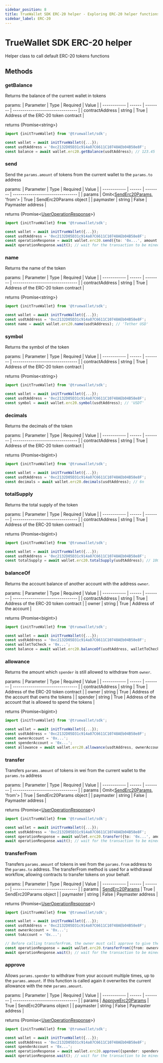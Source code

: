 ```yaml
---
sidebar_position: 8
title: TrueWallet SDK ERC-20 helper - Exploring ERC-20 helper functions
sidebar_label: ERC-20
---
```


# TrueWallet SDK ERC-20 helper
Helper class to call default ERC-20 tokens functions

## Methods
### getBalance
Returns the balance of the current wallet in tokens

params:
| Parameter    | Type   | Required | Value                             |
| ------------ | ------ | -------- | --------------------------------- |
| contractAddress | string | True     | Address of the ERC-20 token contract              |

returns \{Promise\<string\>\}

```typescript
import {initTrueWallet} from '@truewallet/sdk';

const wallet = await initTrueWallet({...});
const usdtAddress = '0xc2132D05D31c914a87C6611C10748AEb04B58e8F';
const balance = await wallet.erc20.getBalance(usdtAddress); // 123.45
```

### send
Send the `params.amount` of tokens from the current wallet to the `params.to` address

params:
| Parameter    | Type   | Required | Value                             |
| ------------ | ------ | -------- | --------------------------------- |
| params       | Omit\<[SendErc20Params](/sdk/data-interfaces#senderc20params), 'from'\> | True     | SendErc20Params object              |
| paymaster    | string | False    | Paymaster address                  |

returns \{Promise\<[UserOperationResponse](/sdk/data-interfaces#useroperationresponse)\>\}

```typescript
import {initTrueWallet} from '@truewallet/sdk';

const wallet = await initTrueWallet({...});
const usdtAddress = '0xc2132D05D31c914a87C6611C10748AEb04B58e8F';
const operationResponse = await wallet.erc20.send({to: '0x...', amount: 123.45, contractAddress: usdtAddress});
await operationResponse.wait(); // wait for the transaction to be mined
```

### name 
Returns the name of the token

params:
| Parameter    | Type   | Required | Value                             |
| ------------ | ------ | -------- | --------------------------------- |
| contractAddress | string | True     | Address of the ERC-20 token contract              |

returns \{Promise\<string\>\}

```typescript
import {initTrueWallet} from '@truewallet/sdk';

const wallet = await initTrueWallet({...});
const usdtAddress = '0xc2132D05D31c914a87C6611C10748AEb04B58e8F';
const name = await wallet.erc20.name(usdtAddress); // 'Tether USD'
```

### symbol
Returns the symbol of the token

params:
| Parameter    | Type   | Required | Value                             |
| ------------ | ------ | -------- | --------------------------------- |
| contractAddress | string | True     | Address of the ERC-20 token contract              |

returns \{Promise\<string\>\}

```typescript
import {initTrueWallet} from '@truewallet/sdk';

const wallet = await initTrueWallet({...});
const usdtAddress = '0xc2132D05D31c914a87C6611C10748AEb04B58e8F';
const symbol = await wallet.erc20.symbol(usdtAddress); // 'USDT'
```

### decimals
Returns the decimals of the token

params:
| Parameter    | Type   | Required | Value                             |
| ------------ | ------ | -------- | --------------------------------- |
| contractAddress | string | True     | Address of the ERC-20 token contract              |

returns \{Promise\<bigint\>\}

```typescript
import {initTrueWallet} from '@truewallet/sdk';

const wallet = await initTrueWallet({...});
const usdtAddress = '0xc2132D05D31c914a87C6611C10748AEb04B58e8F';
const decimals = await wallet.erc20.decimals(usdtAddress); // 6n
```

### totalSupply
Returns the total supply of the token

params:
| Parameter    | Type   | Required | Value                             |
| ------------ | ------ | -------- | --------------------------------- |
| contractAddress | string | True     | Address of the ERC-20 token contract              |

returns \{Promise\<bigint\>\}

```typescript
import {initTrueWallet} from '@truewallet/sdk';

const wallet = await initTrueWallet({...});
const usdtAddress = '0xc2132D05D31c914a87C6611C10748AEb04B58e8F';
const totalSupply = await wallet.erc20.totalSupply(usdtAddress); // 1000000000000000n
```

### balanceOf
Returns the account balance of another account with the address `owner`.

params:
| Parameter    | Type   | Required | Value                             |
| ------------ | ------ | -------- | --------------------------------- |
| contractAddress | string | True     | Address of the ERC-20 token contract              |
| owner        | string | True     | Address of the account            |

returns \{Promise\<bigint\>\}

```typescript
import {initTrueWallet} from '@truewallet/sdk';

const wallet = await initTrueWallet({...});
const usdtAddress = '0xc2132D05D31c914a87C6611C10748AEb04B58e8F';
const walletToCheck = '0x...';
const balance = await wallet.erc20.balanceOf(usdtAddress, walletToCheck); // 123456n
```

### allowance
Returns the amount which `spender` is still allowed to withdraw from `owner`.

params:
| Parameter    | Type   | Required | Value                             |
| ------------ | ------ | -------- | --------------------------------- |
| contractAddress | string | True     | Address of the ERC-20 token contract              |
| owner        | string | True     | Address of the account that owns the tokens |
| spender      | string | True     | Address of the account that is allowed to spend the tokens |

returns \{Promise\<bigint\>\}

```typescript
import {initTrueWallet} from '@truewallet/sdk';

const wallet = await initTrueWallet({...});
const usdtAddress = '0xc2132D05D31c914a87C6611C10748AEb04B58e8F';
const ownerAccount = '0x...';
const spenderAccount = '0x...';
const allowance = await wallet.erc20.allowance(usdtAddress, ownerAccount, spenderAccount); // 123456n
```

### transfer
Transfers `params.amount` of tokens in wei from the current wallet to the `params.to` address

params:
| Parameter    | Type   | Required | Value                             |
| ------------ | ------ | -------- | --------------------------------- |
| params       | Omit\<[SendErc20Params](/sdk/data-interfaces#senderc20params), 'from'\> | True     | SendErc20Params object              |
| paymaster    | string | False    | Paymaster address                  |

returns \{Promise\<[UserOperationResponse](/sdk/data-interfaces#useroperationresponse)\>\}

```typescript
import {initTrueWallet} from '@truewallet/sdk';

const wallet = await initTrueWallet({...});
const usdtAddress = '0xc2132D05D31c914a87C6611C10748AEb04B58e8F';
const operationResponse = await wallet.erc20.transfer({to: '0x...', amount: 123.45, contractAddress: usdtAddress});
await operationResponse.wait(); // wait for the transaction to be mined
```

### transferFrom 
Transfers `params.amount` of tokens in wei from the `params.from` address to the `params.to` address.
The transferFrom method is used for a withdrawal workflow, allowing contracts to transfer tokens on your behalf.

params:
| Parameter    | Type   | Required | Value                             |
| ------------ | ------ | -------- | --------------------------------- |
| params       | [SendErc20Params](/sdk/data-interfaces#senderc20params) | True     | SendErc20Params object              |
| paymaster    | string | False    | Paymaster address                  |

returns \{Promise\<[UserOperationResponse](/sdk/data-interfaces#useroperationresponse)\>\}

```typescript
import {initTrueWallet} from '@truewallet/sdk';

const wallet = await initTrueWallet({...});
const usdtAddress = '0xc2132D05D31c914a87C6611C10748AEb04B58e8F';
const ownerAccount = '0x...';
const toAccount = '0x...';

// Before calling transferFrom, the owner must call approve to give the spender permission to spend the tokens
const operationResponse = await wallet.erc20.transferFrom({from: ownerAccount, to: toAccount, amount: 123.45, contractAddress: usdtAddress});
await operationResponse.wait(); // wait for the transaction to be mined
```

### approve
Allows `params.spender` to withdraw from your account multiple times, up to the `params.amount`.
If this function is called again it overwrites the current allowance with the new `params.amount`.

params:
| Parameter    | Type   | Required | Value                             |
| ------------ | ------ | -------- | --------------------------------- |
| params       | [ApproveErc20Params](/sdk/data-interfaces#approveerc20params)   | True     | SendErc20Params object          |
| paymaster    | string | False    | Paymaster address                  |

returns \{Promise\<[UserOperationResponse](/sdk/data-interfaces#useroperationresponse)\>\}

```typescript
import {initTrueWallet} from '@truewallet/sdk';

const wallet = await initTrueWallet({...});
const usdtAddress = '0xc2132D05D31c914a87C6611C10748AEb04B58e8F';
const spenderAccount = '0x...';
const operationResponse = await wallet.erc20.approve({spender: spenderAccount, amount: 123.45, contractAddress: usdtAddress});
await operationResponse.wait(); // wait for the transaction to be mined
```
